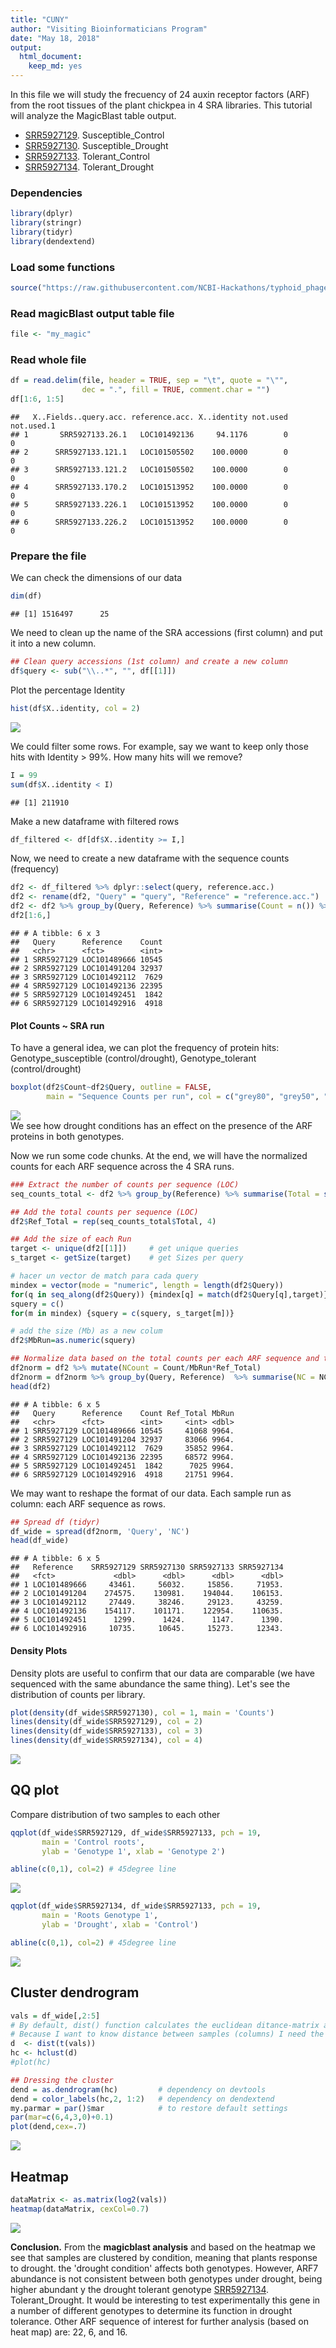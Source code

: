 ```yaml
---
title: "CUNY"
author: "Visiting Bioinformaticians Program"
date: "May 18, 2018"
output: 
  html_document: 
    keep_md: yes
---
```




In this file we will study the frecuency of 24 auxin receptor factors (ARF) from the root tissues of the plant  chickpea in 4 SRA libraries. This tutorial will analyze the MagicBlast table output.  

* [SRR5927129](https://www.ncbi.nlm.nih.gov/sra/?term=SRR5927129). Susceptible_Control
* [SRR5927130](https://www.ncbi.nlm.nih.gov/sra/?term=SRR5927130). Susceptible_Drought
* [SRR5927133](https://www.ncbi.nlm.nih.gov/sra/?term=SRR5927133). Tolerant_Control
* [SRR5927134](https://www.ncbi.nlm.nih.gov/sra/?term=SRR5927134). Tolerant_Drought


### Dependencies

```r
library(dplyr)
library(stringr)
library(tidyr)
library(dendextend)
```


### Load some functions 

```r
source("https://raw.githubusercontent.com/NCBI-Hackathons/typhoid_phages/master/R/getSize.R")
```

### Read magicBlast output table file

```r
file <- "my_magic"
```

### Read whole file

```r
df = read.delim(file, header = TRUE, sep = "\t", quote = "\"",
                dec = ".", fill = TRUE, comment.char = "")
df[1:6, 1:5]                
```

```
##   X..Fields..query.acc. reference.acc. X..identity not.used not.used.1
## 1       SRR5927133.26.1   LOC101492136     94.1176        0          0
## 2      SRR5927133.121.1   LOC101505502    100.0000        0          0
## 3      SRR5927133.121.2   LOC101505502    100.0000        0          0
## 4      SRR5927133.170.2   LOC101513952    100.0000        0          0
## 5      SRR5927133.226.1   LOC101513952    100.0000        0          0
## 6      SRR5927133.226.2   LOC101513952    100.0000        0          0
```

### Prepare the file
We can check the dimensions of our data

```r
dim(df)
```

```
## [1] 1516497      25
```

We need to clean up the name of the SRA accessions (first column) and put it into a new column. 

```r
## Clean query accessions (1st column) and create a new column
df$query <- sub("\\..*", "", df[[1]])
```

Plot the percentage Identity

```r
hist(df$X..identity, col = 2)
```

![](CUNY_files/figure-html/unnamed-chunk-7-1.png)<!-- -->

We could filter some rows. For example, say we want to keep only those hits with Identity > 99%. How many hits will we remove? 

```r
I = 99
sum(df$X..identity < I)
```

```
## [1] 211910
```

Make a new dataframe with filtered rows

```r
df_filtered <- df[df$X..identity >= I,]
```

Now, we need to create a new dataframe with the sequence counts (frequency)

```r
df2 <- df_filtered %>% dplyr::select(query, reference.acc.)
df2 <- rename(df2, "Query" = "query", "Reference" = "reference.acc.")
df2 <- df2 %>% group_by(Query, Reference) %>% summarise(Count = n()) %>% ungroup()
df2[1:6,]
```

```
## # A tibble: 6 x 3
##   Query      Reference    Count
##   <chr>      <fct>        <int>
## 1 SRR5927129 LOC101489666 10545
## 2 SRR5927129 LOC101491204 32937
## 3 SRR5927129 LOC101492112  7629
## 4 SRR5927129 LOC101492136 22395
## 5 SRR5927129 LOC101492451  1842
## 6 SRR5927129 LOC101492916  4918
```


#### Plot Counts ~ SRA run

To have a general idea, we can plot the frequency of protein hits: Genotype_susceptible (control/drought), Genotype_tolerant (control/drought)

```r
boxplot(df2$Count~df2$Query, outline = FALSE, 
        main = "Sequence Counts per run", col = c("grey80", "grey50", "grey80", "grey50"))
```

![](CUNY_files/figure-html/unnamed-chunk-11-1.png)<!-- -->
<br>
We see how drought conditions has an effect on the presence of the ARF proteins in both genotypes. 


Now we run some code chunks. At the end, we will have the normalized counts for each ARF sequence across the 4 SRA runs. 


```r
### Extract the number of counts per sequence (LOC) 
seq_counts_total <- df2 %>% group_by(Reference) %>% summarise(Total = sum(Count))

## Add the total counts per sequence (LOC)
df2$Ref_Total = rep(seq_counts_total$Total, 4)

## Add the size of each Run
target <- unique(df2[[1]])     # get unique queries
s_target <- getSize(target)    # get Sizes per query

# hacer un vector de match para cada query
mindex = vector(mode = "numeric", length = length(df2$Query))
for(q in seq_along(df2$Query)) {mindex[q] = match(df2$Query[q],target)}
squery = c()
for(m in mindex) {squery = c(squery, s_target[m])}

# add the size (Mb) as a new colum
df2$MbRun=as.numeric(squery)

## Normalize data based on the total counts per each ARF sequence and the size of each run
df2norm = df2 %>% mutate(NCount = Count/MbRun*Ref_Total)
df2norm = df2norm %>% group_by(Query, Reference)  %>% summarise(NC = NCount) %>% ungroup()
head(df2)
```

```
## # A tibble: 6 x 5
##   Query      Reference    Count Ref_Total MbRun
##   <chr>      <fct>        <int>     <int> <dbl>
## 1 SRR5927129 LOC101489666 10545     41068 9964.
## 2 SRR5927129 LOC101491204 32937     83066 9964.
## 3 SRR5927129 LOC101492112  7629     35852 9964.
## 4 SRR5927129 LOC101492136 22395     68572 9964.
## 5 SRR5927129 LOC101492451  1842      7025 9964.
## 6 SRR5927129 LOC101492916  4918     21751 9964.
```


We may want to reshape the format of our data. Each sample run as column: each ARF sequence as rows.

```r
## Spread df (tidyr)
df_wide = spread(df2norm, 'Query', 'NC')
head(df_wide)
```

```
## # A tibble: 6 x 5
##   Reference    SRR5927129 SRR5927130 SRR5927133 SRR5927134
##   <fct>             <dbl>      <dbl>      <dbl>      <dbl>
## 1 LOC101489666     43461.     56032.     15856.     71953.
## 2 LOC101491204    274575.    130981.    194044.    106153.
## 3 LOC101492112     27449.     38246.     29123.     43259.
## 4 LOC101492136    154117.    101171.    122954.    110635.
## 5 LOC101492451      1299.      1424.      1147.      1390.
## 6 LOC101492916     10735.     10645.     15273.     12343.
```


#### Density Plots
Density plots are useful to confirm that our data are comparable (we have sequenced with the same abundance the same thing). Let's see the distribution of counts per library. 


```r
plot(density(df_wide$SRR5927130), col = 1, main = 'Counts')
lines(density(df_wide$SRR5927129), col = 2)
lines(density(df_wide$SRR5927133), col = 3)
lines(density(df_wide$SRR5927134), col = 4)
```

![](CUNY_files/figure-html/unnamed-chunk-14-1.png)<!-- -->


## QQ plot
Compare distribution of two samples to each other


```r
qqplot(df_wide$SRR5927129, df_wide$SRR5927133, pch = 19, 
       main = 'Control roots', 
       ylab = 'Genotype 1', xlab = 'Genotype 2')

abline(c(0,1), col=2) # 45degree line
```

![](CUNY_files/figure-html/unnamed-chunk-15-1.png)<!-- -->


```r
qqplot(df_wide$SRR5927134, df_wide$SRR5927133, pch = 19, 
       main = 'Roots Genotype 1', 
       ylab = 'Drought', xlab = 'Control')

abline(c(0,1), col=2) # 45degree line
```

![](CUNY_files/figure-html/unnamed-chunk-16-1.png)<!-- -->


## Cluster dendrogram

```r
vals = df_wide[,2:5] 
# By default, dist() function calculates the euclidean ditance-matrix and computes distance between rows.
# Because I want to know distance between samples (columns) I need the transpose matrix.
d  <- dist(t(vals))
hc <- hclust(d)
#plot(hc)

## Dressing the cluster
dend = as.dendrogram(hc)         # dependency on devtools
dend = color_labels(hc,2, 1:2)   # dependency on dendextend
my.parmar = par()$mar            # to restore default settings
par(mar=c(6,4,3,0)+0.1)
plot(dend,cex=.7)
```

![](CUNY_files/figure-html/unnamed-chunk-17-1.png)<!-- -->

## Heatmap

```r
dataMatrix <- as.matrix(log2(vals))
heatmap(dataMatrix, cexCol=0.7)
```

![](CUNY_files/figure-html/unnamed-chunk-18-1.png)<!-- -->
<br>

**Conclusion.** From the **magicblast analysis** and based on the heatmap  we see that samples are clustered by condition, meaning that plants response to drought. the 'drought condition' affects both genotypes. However, ARF7 abundance is not consistent between both genotypes under drought, being higher abundant y the drought tolerant genotype [SRR5927134](https://www.ncbi.nlm.nih.gov/sra/?term=SRR5927134). Tolerant_Drought. It would be interesting to test experimentally this gene in a number of different genotypes to determine its function in drought tolerance. Other ARF sequence of interest for further analysis (based on heat map) are: 22, 6, and 16. 
